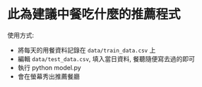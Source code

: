 # 此為建議中餐吃什麼的推薦程式 #

使用方式:
* 將每天的用餐資料記錄在 `data/train_data.csv` 上
* 編輯 `data/test_data.csv`, 填入當日資料, 餐聽隨便寫去過的即可
* 執行 python model.py
* 會在螢幕秀出推薦餐廳

